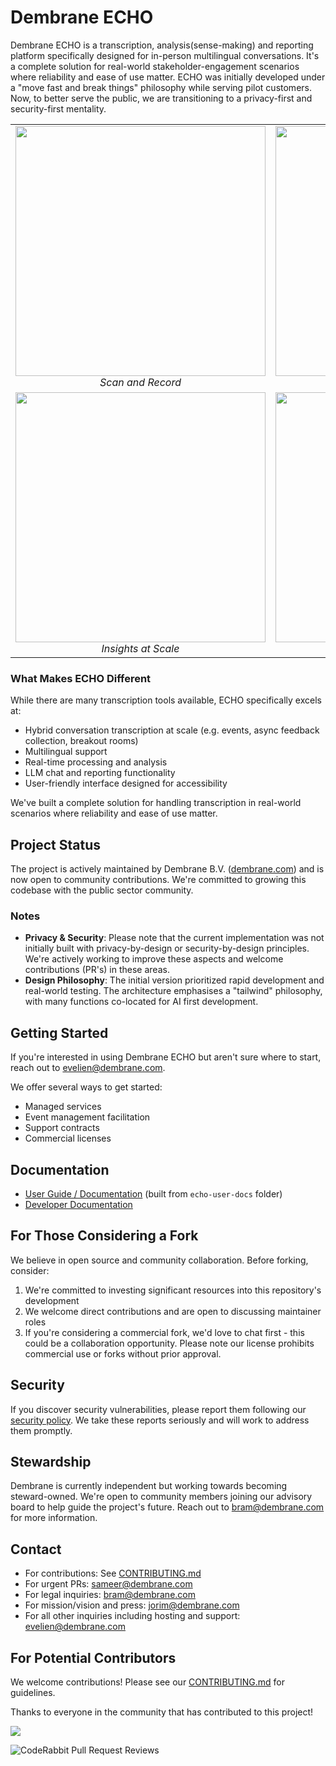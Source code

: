 # Dembrane ECHO

Dembrane ECHO is a transcription, analysis(sense-making) and reporting platform specifically designed for in-person multilingual conversations. It's a complete solution for real-world stakeholder-engagement scenarios where reliability and ease of use matter. ECHO was initially developed under a "move fast and break things" philosophy while serving pilot customers. Now, to better serve the public, we are transitioning to a privacy-first and security-first mentality.

<table>
  <tr>
    <td align="center">
      <img src="https://github.com/user-attachments/assets/e46e1c50-ded2-4cce-b00e-f9705241f654" width="400">
      <br>
      <em>Scan and Record</em>
    </td>
    <td align="center">
      <img src="https://github.com/user-attachments/assets/be2ac9ff-ae89-458f-b781-c7f168aaa3b9" width="400">
      <br>
      <em>Transcribe and Store</em>
    </td>
  </tr>
  <tr>
    <td align="center">
      <img src="https://github.com/user-attachments/assets/08e039a8-6462-430d-904a-af929b85bba4" width="400">
      <br>
      <em>Insights at Scale</em>
    </td>
    <td align="center">
      <img src="https://github.com/user-attachments/assets/09cd95fd-26ea-4703-992c-b7ee185a4b53" width="400">
      <br>
      <em>Chat with your Data</em>
    </td>
  </tr>
</table>


### What Makes ECHO Different

While there are many transcription tools available, ECHO specifically excels at:
- Hybrid conversation transcription at scale (e.g. events, async feedback collection, breakout rooms)
- Multilingual support
- Real-time processing and analysis
- LLM chat and reporting functionality
- User-friendly interface designed for accessibility

We've built a complete solution for handling transcription in real-world scenarios where reliability and ease of use matter.

## Project Status

The project is actively maintained by Dembrane B.V. ([dembrane.com](https://dembrane.com)) and is now open to community contributions. We're committed to growing this codebase with the public sector community.

### Notes

- **Privacy & Security**: Please note that the current implementation was not initially built with privacy-by-design or security-by-design principles. We're actively working to improve these aspects and welcome contributions (PR's) in these areas.
- **Design Philosophy**: The initial version prioritized rapid development and real-world testing. The architecture emphasises a "tailwind" philosophy, with many functions co-located for AI first development.

## Getting Started

If you're interested in using Dembrane ECHO but aren't sure where to start, reach out to evelien@dembrane.com. 

We offer several ways to get started:

- Managed services
- Event management facilitation
- Support contracts
- Commercial licenses

## Documentation

- [User Guide / Documentation](https://docs.dembrane.com) (built from `echo-user-docs` folder)
- [Developer Documentation](echo/readme.md) 

## For Those Considering a Fork

We believe in open source and community collaboration. Before forking, consider:

1. We're committed to investing significant resources into this repository's development
2. We welcome direct contributions and are open to discussing maintainer roles
3. If you're considering a commercial fork, we'd love to chat first - this could be a collaboration opportunity. Please note our license prohibits commercial use or forks without prior approval.

## Security

If you discover security vulnerabilities, please report them following our [security policy](SECURITY.md). We take these reports seriously and will work to address them promptly.

## Stewardship

Dembrane is currently independent but working towards becoming steward-owned. We're open to community members joining our advisory board to help guide the project's future. Reach out to bram@dembrane.com for more information.

## Contact

- For contributions: See [CONTRIBUTING.md](CONTRIBUTING.md)
- For urgent PRs: sameer@dembrane.com
- For legal inquiries: bram@dembrane.com
- For mission/vision and press: jorim@dembrane.com
- For all other inquiries including hosting and support: evelien@dembrane.com

## For Potential Contributors

We welcome contributions! Please see our [CONTRIBUTING.md](CONTRIBUTING.md) for guidelines.

Thanks to everyone in the community that has contributed to this project!

<a href="https://github.com/dembrane/echo/graphs/contributors">
  <img src="https://contrib.rocks/image?repo=dembrane/echo" />
</a>

![CodeRabbit Pull Request Reviews](https://img.shields.io/coderabbit/prs/github/Dembrane/echo?utm_source=oss&utm_medium=github&utm_campaign=Dembrane%2Fecho&labelColor=171717&color=FF570A&link=https%3A%2F%2Fcoderabbit.ai&label=CodeRabbit+Reviews) 
